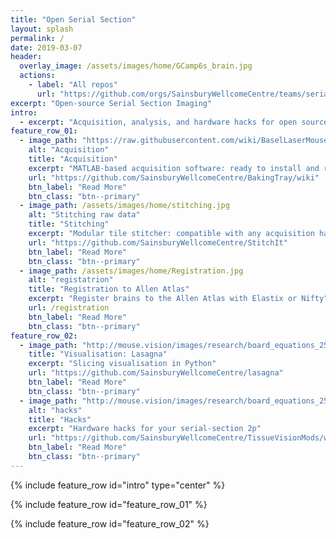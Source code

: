 ```yaml
---
title: "Open Serial Section"
layout: splash
permalink: /
date: 2019-03-07
header:
  overlay_image: /assets/images/home/GCamp6s_brain.jpg
  actions:
    - label: "All repos"
      url: "https://github.com/orgs/SainsburyWellcomeCentre/teams/serial2p/repositories"
excerpt: "Open-source Serial Section Imaging"
intro:
  - excerpt: "Acquisition, analysis, and hardware hacks for open source serial section imaging"
feature_row_01:
  - image_path: "https://raw.githubusercontent.com/wiki/BaselLaserMouse/StitchIt/images/rgb_brain_example.jpg"
    alt: "Acquisition"
    title: "Acquisition"
    excerpt: "MATLAB-based acquisition software: ready to install and ready to modify"
    url: "https://github.com/SainsburyWellcomeCentre/BakingTray/wiki"
    btn_label: "Read More"
    btn_class: "btn--primary"
  - image_path: /assets/images/home/stitching.jpg
    alt: "Stitching raw data"
    title: "Stitching"
    excerpt: "Modular tile stitcher: compatible with any acquisition hardware."
    url: "https://github.com/SainsburyWellcomeCentre/StitchIt"
    btn_label: "Read More"
    btn_class: "btn--primary"
  - image_path: /assets/images/home/Registration.jpg
    alt: "registatrion"
    title: "Registration to Allen Atlas"
    excerpt: "Register brains to the Allen Atlas with Elastix or Nifty"
    url: /registration
    btn_label: "Read More"
    btn_class: "btn--primary"
feature_row_02:
  - image_path: "http://mouse.vision/images/research/board_equations_256.jpg"
    title: "Visualisation: Lasagna"
    excerpt: "Slicing visualisation in Python"
    url: "https://github.com/SainsburyWellcomeCentre/lasagna"
    btn_label: "Read More"
    btn_class: "btn--primary"
  - image_path: "http://mouse.vision/images/research/board_equations_256.jpg"
    alt: "hacks"
    title: "Hacks"
    excerpt: "Hardware hacks for your serial-section 2p"
    url: "https://github.com/SainsburyWellcomeCentre/TissueVisionMods/wiki"
    btn_label: "Read More"
    btn_class: "btn--primary"
---
```

{% include feature_row id="intro" type="center" %}

{% include feature_row id="feature_row_01" %}

{% include feature_row id="feature_row_02" %}
